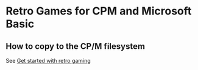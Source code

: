 # Retro Games for CPM and Microsoft Basic

## How to copy to the CP/M filesystem

See [Get started with retro gaming](https://gloveboxes.github.io/altair_8800_docs/start/Web-Terminal#get-started-with-retro-gaming)
